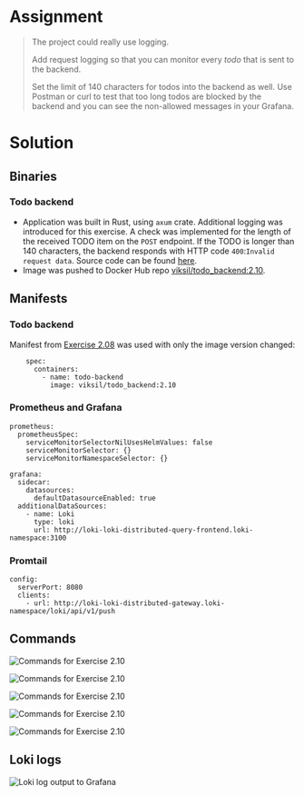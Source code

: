 # Assignment

> The project could really use logging.
> 
> Add request logging so that you can monitor every *todo* that is sent to the backend.
> 
> Set the limit of 140 characters for todos into the backend as well. Use Postman or curl to test that too long todos are blocked by the backend and you can see the non-allowed messages in your Grafana.

# Solution

## Binaries

### Todo backend

- Application was built in Rust, using `axum` crate. Additional logging was introduced for this exercise. A check was implemented for the length of the received TODO item on the `POST` endpoint. If the TODO is longer than 140 characters, the backend responds with HTTP code `400`:`Invalid request data`. Source code can be found [here](https://github.com/VikSil/DevOps_with_Kubernetes/tree/trunk/Part2/Exercise_2.10/app/todo_backend).
- Image was pushed to Docker Hub repo [viksil/todo_backend:2.10](https://hub.docker.com/r/viksil/todo_backend/tags?name=2.10).

## Manifests

### Todo backend

Manifest from [Exercise 2.08](https://github.com/VikSil/DevOps_with_Kubernetes/tree/trunk/Part2/Exercise_2.08) was used with only the image version changed:

```
    spec:
      containers:
        - name: todo-backend
          image: viksil/todo_backend:2.10
```

### Prometheus and Grafana

```
prometheus:
  prometheusSpec:
    serviceMonitorSelectorNilUsesHelmValues: false
    serviceMonitorSelector: {}
    serviceMonitorNamespaceSelector: {}

grafana:
  sidecar:
    datasources:
      defaultDatasourceEnabled: true
  additionalDataSources:
    - name: Loki
      type: loki
      url: http://loki-loki-distributed-query-frontend.loki-namespace:3100
```

### Promtail

```
config:
  serverPort: 8080
  clients:
    - url: http://loki-loki-distributed-gateway.loki-namespace/loki/api/v1/push
```

## Commands

![Commands for Exercise 2.10](https://raw.githubusercontent.com/VikSil/DevOps_with_Kubernetes/refs/heads/trunk/Part2/Exercise_2.10/Exercise_2.10_commands.png)

![Commands for Exercise 2.10](https://raw.githubusercontent.com/VikSil/DevOps_with_Kubernetes/refs/heads/trunk/Part2/Exercise_2.10/Exercise_2.10_commands1.png)

![Commands for Exercise 2.10](https://raw.githubusercontent.com/VikSil/DevOps_with_Kubernetes/refs/heads/trunk/Part2/Exercise_2.10/Exercise_2.10_commands2.png)

![Commands for Exercise 2.10](https://raw.githubusercontent.com/VikSil/DevOps_with_Kubernetes/refs/heads/trunk/Part2/Exercise_2.10/Exercise_2.10_commands3.png)

![Commands for Exercise 2.10](https://raw.githubusercontent.com/VikSil/DevOps_with_Kubernetes/refs/heads/trunk/Part2/Exercise_2.10/Exercise_2.10_commands4.png)

## Loki logs

![Loki log output to Grafana](https://raw.githubusercontent.com/VikSil/DevOps_with_Kubernetes/refs/heads/trunk/Part2/Exercise_2.10/Exercise_2.10_grafana.png)

